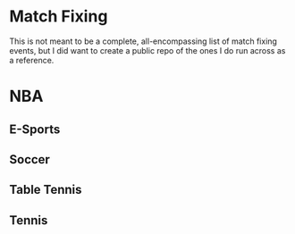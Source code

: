 # Match Fixing

This is not meant to be a complete, all-encompassing list of match fixing events, but I did want to create a public repo of the ones I do run across as a reference. 

# NBA

## E-Sports

## Soccer

## Table Tennis

## Tennis
